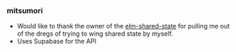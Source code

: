 ### mitsumori

- Would like to thank the owner of the [elm-shared-state](https://github.com/ohanhi/elm-shared-state) for pulling me out of the dregs of trying to wing shared state by myself.
- Uses Supabase for the API
